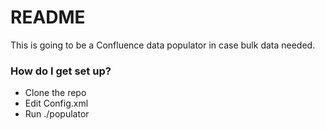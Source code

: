 # README #

This is going to be a Confluence data populator in case bulk data needed.


### How do I get set up? ###

* Clone the repo
* Edit Config.xml
* Run ./populator
